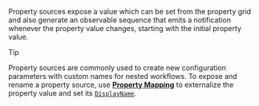 Property sources expose a value which can be set from the property grid and also generate an observable sequence that emits a notification whenever the property value changes, starting with the initial property value.

> [!Tip]
> Property sources are commonly used to create new configuration parameters with custom names for nested workflows. To expose and rename a property source, use [**Property Mapping**](xref:property-mapping#externalized-properties) to externalize the property value and set its [`DisplayName`](xref:Bonsai.Expressions.ExternalizedMapping.DisplayName).